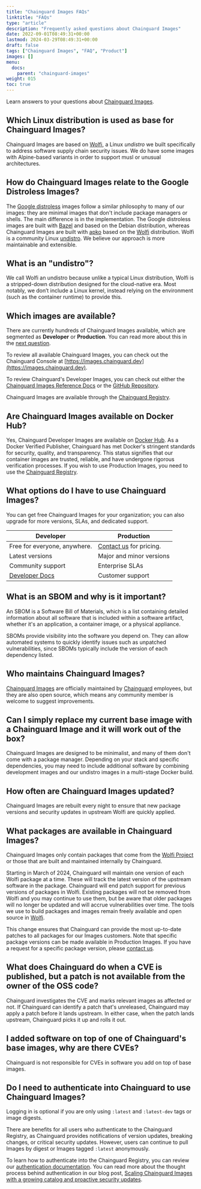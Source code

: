 ```yaml
---
title: "Chainguard Images FAQs"
linktitle: "FAQs"
type: "article"
description: "Frequently asked questions about Chainguard Images"
date: 2022-09-01T08:49:31+00:00
lastmod: 2024-03-29T08:49:31+00:00
draft: false
tags: ["Chainguard Images", "FAQ", "Product"]
images: []
menu:
  docs:
    parent: "chainguard-images"
weight: 015
toc: true
---
```


Learn answers to your questions about [Chainguard Images](https://www.chainguard.dev/chainguard-images?utm_source=docs).

## Which Linux distribution is used as base for Chainguard Images?
Chainguard Images are based on [Wolfi](/open-source/wolfi/), a Linux _undistro_ we built specifically to address software supply chain security issues.
We do have some images with Alpine-based variants in order to support musl or unusual architectures.

## How do Chainguard Images relate to the Google Distroless Images?
The [Google distroless](https://github.com/GoogleContainerTools/distroless) images follow a similar philosophy to many of our images: they are minimal images that don't include package managers or shells. The main difference is in the implementation. The Google distroless images are built with [Bazel](https://bazel.build) and based on the Debian distribution, whereas Chainguard Images are built with [apko](/open-source/apko) based on the [Wolfi](/open-source/wolfi) distribution. Wolfi is a community Linux [undistro](/open-source/wolfi/overview/#why-undistro). We believe our approach is more maintainable and extensible.

## What is an "undistro"?
We call Wolfi an undistro because unlike a typical Linux distribution, Wolfi is a stripped-down distribution designed for the cloud-native era. Most notably, we don’t include a Linux kernel, instead relying on the environment (such as the container runtime) to provide this.

## Which images are available?

There are currently hundreds of Chainguard Images available, which are segmented as **Developer** or **Production**. You can read more about this in the [next question](#what-options-do-i-have-to-use-chainguard-images).

To review all available Chainguard Images, you can check out the Chainguard Console at [https://images.chainguard.dev](https://images.chainguard.dev).

To review Chainguard's Developer Images, you can check out either the [Chainguard Images Reference Docs](https://edu.chainguard.dev/chainguard/chainguard-images/reference/) or the  [GitHub Repository](https://github.com/chainguard-images).

Chainguard Images are available through the [Chainguard Registry](/chainguard/chainguard-images/registry/overview/).

## Are Chainguard Images available on Docker Hub?

Yes, Chainguard Developer Images are available on [Docker Hub](https://hub.docker.com/u/chainguard?utm_source=academy&utm_medium=referral&utm_campaign=FY25-DockerHub-Orgprofile). As a Docker Verified Publisher, Chainguard has met Docker's stringent standards for security, quality, and transparency. This status signifies that our container images are trusted, reliable, and have undergone rigorous verification processes. If you wish to use Production Images, you need to use the [Chainguard Registry](/chainguard/chainguard-images/registry/overview/).

## What options do I have to use Chainguard Images?

You can get free Chainguard Images for your organization; you can also upgrade for more versions, SLAs, and dedicated support.

Developer | Production
-------|-----------------------
Free for everyone, anywhere. | [Contact us](https://www.chainguard.dev/contact?utm_source=docs) for pricing.
Latest versions | Major and minor versions
Community support | Enterprise SLAs
[Developer Docs](https://edu.chainguard.dev/chainguard/chainguard-images/) | Customer support

## What is an SBOM and why is it important?
An SBOM is a Software Bill of Materials, which is a list containing detailed information about all software that is included within a software artifact, whether it's an application, a container image, or a physical appliance.

SBOMs provide visibility into the software you depend on. They can allow automated systems to quickly identify issues such as unpatched vulnerabilities, since SBOMs typically include the version of each dependency listed.

## Who maintains Chainguard Images?
[Chainguard Images](https://www.chainguard.dev/chainguard-images?utm_source=docs) are officially maintained by [Chainguard](https://chainguard.dev) employees, but they are also open source, which means any community member is welcome to suggest improvements.

## Can I simply replace my current base image with a Chainguard Image and it will work out of the box?
Chainguard Images are designed to be minimalist, and many of them don't come with a package manager. Depending on your stack and specific dependencies, you may need to include additional software by combining development images and our undistro images in a multi-stage Docker build.

## How often are Chainguard Images updated?
Chainguard Images are rebuilt every night to ensure that new package versions and security updates in upstream Wolfi are quickly applied.

## What packages are available in Chainguard Images?

Chainguard Images only contain packages that come from the [Wolfi Project](https://github.com/wolfi-dev) or those that are built and maintained internally by Chainguard.

Starting in March of 2024, Chainguard will maintain one version of each Wolfi package at a time. These will track the latest version of the upstream software in the package. Chainguard will end patch support for previous versions of packages in Wolfi. Existing packages will not be removed from Wolfi and you may continue to use them, but be aware that older packages will no longer be updated and will accrue vulnerabilities over time. The tools we use to build packages and images remain freely available and open source in [Wolfi](https://github.com/wolfi-dev).

This change ensures that Chainguard can provide the most up-to-date patches to all packages for our Images customers. Note that specific package versions can be made available in Production Images. If you have a request for a specific package version, please [contact us](https://www.chainguard.dev/contact?utm=docs).

## What does Chainguard do when a CVE is published, but a patch is not available from the owner of the OSS code?
Chainguard investigates the CVE and marks relevant images as affected or not. If Chainguard can identify a patch that's unreleased, Chainguard may apply a patch before it lands upstream. In either case, when the patch lands upstream, Chainguard picks it up and rolls it out.

## I added software on top of one of Chainguard's base images, why are there CVEs?
Chainguard is not responsible for CVEs in software you add on top of base images.

## Do I need to authenticate into Chainguard to use Chainguard Images?
Logging in is optional if you are only using `:latest` and `:latest-dev` tags or image digests.

There are benefits for all users who authenticate to the Chainguard Registry, as Chainguard provides notifications of version updates, breaking changes, or critical security updates. However, users can continue to pull Images by digest or Images tagged `:latest` anonymously.

To learn how to authenticate into the Chainguard Registry, you can review our [authentication documentation](/chainguard/chainguard-images/registry/authenticating/). You can read more about the thought process behind authentication in our blog post, [Scaling Chainguard Images with a growing catalog and proactive security updates](https://www.chainguard.dev/unchained/scaling-chainguard-images-with-a-growing-catalog-and-proactive-security-updates).

